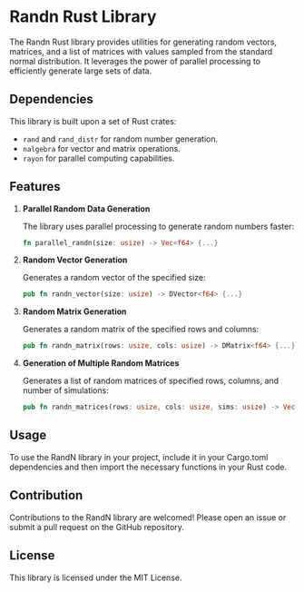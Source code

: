 # Randn Rust Library

The Randn Rust library provides utilities for generating random vectors, matrices, and a list of matrices with values sampled from the standard normal distribution. It leverages the power of parallel processing to efficiently generate large sets of data.

## Dependencies

This library is built upon a set of Rust crates:
- `rand` and `rand_distr` for random number generation.
- `nalgebra` for vector and matrix operations.
- `rayon` for parallel computing capabilities.

## Features

1. **Parallel Random Data Generation**
   
   The library uses parallel processing to generate random numbers faster:
   ```rust
   fn parallel_randn(size: usize) -> Vec<f64> {...}

2. **Random Vector Generation**

   Generates a random vector of the specified size:
   ```rust
   pub fn randn_vector(size: usize) -> DVector<f64> {...}
   ```

3. **Random Matrix Generation**

   Generates a random matrix of the specified rows and columns:
   ```rust
   pub fn randn_matrix(rows: usize, cols: usize) -> DMatrix<f64> {...}
   ```

4. **Generation of Multiple Random Matrices**

   Generates a list of random matrices of specified rows, columns, and number of simulations:
   ```rust
   pub fn randn_matrices(rows: usize, cols: usize, sims: usize) -> Vec<DMatrix<f64>> {...}
   ```

## Usage

To use the RandN library in your project, include it in your Cargo.toml dependencies and then import the necessary functions in your Rust code.

## Contribution

Contributions to the RandN library are welcomed! Please open an issue or submit a pull request on the GitHub repository.

## License

This library is licensed under the MIT License.